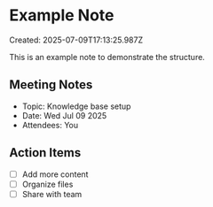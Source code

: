 # Example Note

Created: 2025-07-09T17:13:25.987Z

This is an example note to demonstrate the structure.

## Meeting Notes
- Topic: Knowledge base setup
- Date: Wed Jul 09 2025
- Attendees: You

## Action Items
- [ ] Add more content
- [ ] Organize files
- [ ] Share with team
